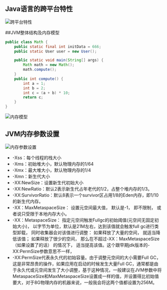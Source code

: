 ## Java语言的跨平台特性
![跨平台特性](https://xqhuang.oss-cn-beijing.aliyuncs.com/study/java跨平台特性.png?versionId=CAEQERiBgMC3wLDw0xciIDY1ZjllYjg5NDRhOTRkMzA4NDI3ZDEwMDM2MDMxYTM5)

##JVM整体结构及内存模型
```java
public class Math {
    public static final int initData = 666;
    public static User user = new User();

    public static void main(String[] args) {
        Math math = new Math();
        math.compute();
    }
    public int compute() {
        int a = 1;
        int b = 2;
        int c = (a + b) * 10;
        return c;
    }
}
```

![内存模型](https://xqhuang.oss-cn-beijing.aliyuncs.com/study/JVM内存模型.png?versionId=CAEQERiBgICGwbDw0xciIGM0MGJhYTcxN2I3YTRkYzY4MmNjY2JmNDhkMGMzNjRj)


## JVM内存参数设置
![内存参数设置](https://xqhuang.oss-cn-beijing.aliyuncs.com/study/JVM内存参数设置.png?versionId=CAEQERiBgICvwLDw0xciIGU3MDUzNTY5MDQ4NjRlMGU5OGY4OGFmMDQxZWEyYmZk)
    
- -Xss：每个线程的栈大小
- -Xms：初始堆大小，默认物理内存的1/64 
- -Xmx：最大堆大小，默认物理内存的1/4
- -Xmn：新生代大小
- -XX:NewSize：设置新生代初始大小
- -XX:NewRatio：默认2表示新生代占年老代的1/2，占整个堆内存的1/3。
- -XX:SurvivorRatio：默认8表示一个survivor区占用1/8的Eden内存，即1/10的新生代内存。
- -XX：MaxMetaspaceSize： 设置元空间最大值， 默认是-1， 即不限制， 或者说只受限于本地内存大小。
- -XX：MetaspaceSize： 指定元空间触发Fullgc的初始阈值(元空间无固定初始大小)， 以字节为单位，默认是21M左右，达到该值就会触发full gc进行类型卸载， 同时收集器会对该值进行调整： 如果释放了大量的空间， 就适当降低该值； 如果释放了很少的空间， 那么在不超过-XX：MaxMetaspaceSize（如果设置了的话） 的情况下， 适当提高该值。这个跟早期jdk版本的-XX:PermSize参数意思不一样，
- -XX:PermSize代表永久代的初始容量。由于调整元空间的大小需要Full GC，这是非常昂贵的操作，如果应用在启动的时候发生大量Full GC，通常都是由于永久代或元空间发生了大小调整，基于这种情况，一般建议在JVM参数中将MetaspaceSize和MaxMetaspaceSize设置成一样的值，并设置得比初始值要大，对于8G物理内存的机器来说，一般我会将这两个值都设置为256M。
